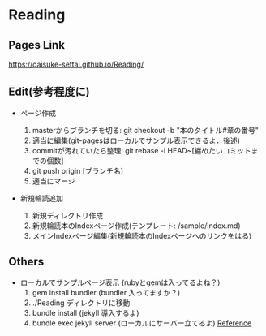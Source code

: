 # Reading

## Pages Link
https://daisuke-settai.github.io/Reading/

## Edit(参考程度に)
- ページ作成
  1. masterからブランチを切る: git checkout -b "本のタイトル#章の番号"
  2. 適当に編集(git-pagesはローカルでサンプル表示できるよ．後述)
  3. commitが汚れていたら整理: git rebase -i HEAD~[纏めたいコミットまでの個数]
  4. git push origin [ブランチ名]
  5. 適当にマージ

- 新規輪読追加
  1. 新規ディレクトリ作成
  2. 新規輪読本のIndexページ作成(テンプレート: /sample/index.md)
  3. メインIndexページ編集(新規輪読本のIndexページへのリンクをはる)


## Others
- ローカルでサンプルページ表示
  (rubyとgemは入ってるよね？)
  1. gem install bundler (bundler 入ってますか？)
  2. ./Reading ディレクトリに移動
  3. bundle install (jekyll 導入するよ)
  4. bundle exec jekyll server (ローカルにサーバー立てるよ)
  [Reference](https://sakanasoft.net/github-pages-by-localhost/)
